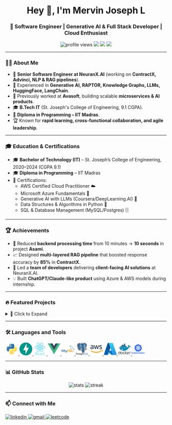 <h1 align="center">Hey 👋, I'm Mervin Joseph L</h1>
<h3 align="center">🚀 Software Engineer | Generative AI & Full Stack Developer | Cloud Enthusiast</h3>

<p align="center">
  <img src="https://komarev.com/ghpvc/?username=mervinjosephl&label=Profile%20views&color=0e75b6&style=flat" alt="profile views" />
  <img src="https://img.shields.io/badge/AI-Generative-blue?logo=OpenAI&logoColor=white" />
  <img src="https://img.shields.io/badge/Cloud-AWS%20%7C%20Azure-orange?logo=amazonaws&logoColor=white" />
  <img src="https://img.shields.io/badge/Code-Python%20%7C%20FastAPI%20%7C%20Flask-yellow?logo=python&logoColor=white" />
</p>

---

### 👨‍💻 About Me
- 💼 **Senior Software Engineer at NeuranX.AI** (working on **ContractX, Advinci, NLP & RAG pipelines**).  
- 🌱 Experienced in **Generative AI, RAPTOR, Knowledge Graphs, LLMs, HuggingFace, LangChain**.  
- 🔭 Previously worked at **Avasoft**, building scalable **microservices & AI products**.  
- 🎓 **B.Tech IT** (St. Joseph's College of Engineering, 9.1 CGPA).  
- 📜 **Diploma in Programming – IIT Madras**.  
- 🏆 Known for **rapid learning, cross-functional collaboration, and agile leadership**.  

---

### 🎓 Education & Certifications
- 🎓 **Bachelor of Technology (IT)** – St. Joseph’s College of Engineering, 2020–2024 (CGPA 9.1)  
- 🎓 **Diploma in Programming** – IIT Madras  
- 🏅 Certifications:  
  - AWS Certified Cloud Practitioner ☁️  
  - Microsoft Azure Fundamentals 💠  
  - Generative AI with LLMs (Coursera/DeepLearning.AI) 🤖  
  - Data Structures & Algorithms in Python 🐍  
  - SQL & Database Management (MySQL/Postgres) 🗄️  

---

### 🏆 Achievements
- 🚀 Reduced **backend processing time** from 10 minutes → **10 seconds** in project **Asami**.  
- 📈 Designed **multi-layered RAG pipeline** that boosted response accuracy by **85%** in **ContractX**.  
- 🤝 Led a **team of developers** delivering **client-facing AI solutions** at NeuranX.AI.  
- 💡 Built **ChatGPT/Claude-like product** using Azure & AWS models during internship.  

---

### 🔥 Featured Projects
<details>
<summary>📌 Click to Expand</summary>

#### 🔹 [Asami – Intelligent Process Optimization](#)
- 🛠️ Stack: Python, React, FastAPI, Flask, PostgreSQL, LangChain  
- ⚡ Optimized query logic → reduced latency from 10 min → **10 sec**  
- 🔗 Role: **Full Stack Developer**  

#### 🔹 [ContractX – AI Document Processing](#)
- 🛠️ Stack: AWS, Azure, FastAPI, NLP, OCR, RAPTOR  
- 📊 Built **Knowledge Graph visualization** with Streamlit  
- 🔗 Role: **Backend Developer**  

#### 🔹 [Valeria – AI-Driven Automation](#)
- 🛠️ Stack: AWS, Flask, Python, RAG, Agentic workflows  
- ⚡ Integrated **multithreading + embedding-based forms**  
- 🔗 Role: **ML Engineer & Full Stack Developer**  

#### 🔹 [Household Service App](#)
- 🛠️ Stack: FastAPI, Flask, Redis, Celery, Vue.js  
- 📲 Built scalable **microservices** for booking services  
- 🔗 Role: **Full Stack Developer**  

</details>

---

### 🛠️ Languages and Tools
<p align="left"> 
  <a href="https://www.python.org" target="_blank"> <img src="https://raw.githubusercontent.com/devicons/devicon/master/icons/python/python-original.svg" alt="python" width="40" height="40"/> </a> 
  <a href="https://fastapi.tiangolo.com/" target="_blank"> <img src="https://raw.githubusercontent.com/devicons/devicon/master/icons/fastapi/fastapi-original.svg" alt="fastapi" width="40" height="40"/> </a> 
  <a href="https://reactjs.org/" target="_blank"> <img src="https://raw.githubusercontent.com/devicons/devicon/master/icons/react/react-original-wordmark.svg" alt="react" width="40" height="40"/> </a>
  <a href="https://vuejs.org/" target="_blank"> <img src="https://raw.githubusercontent.com/devicons/devicon/master/icons/vuejs/vuejs-original.svg" alt="vue" width="40" height="40"/> </a> 
  <a href="https://www.mysql.com/" target="_blank"> <img src="https://raw.githubusercontent.com/devicons/devicon/master/icons/mysql/mysql-original-wordmark.svg" alt="mysql" width="40" height="40"/> </a> 
  <a href="https://www.postgresql.org/" target="_blank"> <img src="https://raw.githubusercontent.com/devicons/devicon/master/icons/postgresql/postgresql-original-wordmark.svg" alt="postgres" width="40" height="40"/> </a> 
  <a href="https://aws.amazon.com/" target="_blank"> <img src="https://raw.githubusercontent.com/devicons/devicon/master/icons/amazonwebservices/amazonwebservices-original-wordmark.svg" alt="aws" width="40" height="40"/> </a>
  <a href="https://azure.microsoft.com/" target="_blank"> <img src="https://raw.githubusercontent.com/devicons/devicon/master/icons/azure/azure-original.svg" alt="azure" width="40" height="40"/> </a>
  <a href="https://www.docker.com/" target="_blank"> <img src="https://raw.githubusercontent.com/devicons/devicon/master/icons/docker/docker-original-wordmark.svg" alt="docker" width="40" height="40"/> </a>
  <a href="https://kubernetes.io/" target="_blank"> <img src="https://raw.githubusercontent.com/devicons/devicon/master/icons/kubernetes/kubernetes-plain-wordmark.svg" alt="kubernetes" width="40" height="40"/> </a>
</p>

---

### 📊 GitHub Stats
<p align="center">
  <img src="https://github-readme-stats.vercel.app/api?username=mervinjosephl&show_icons=true&theme=radical" alt="stats" />
  <img src="https://github-readme-streak-stats.herokuapp.com/?user=mervinjosephl&theme=radical" alt="streak" />
</p>

---

### 📫 Connect with Me
<p align="left">
  <a href="https://www.linkedin.com/in/mervin-joseph10/" target="blank">
    <img src="https://img.icons8.com/color/48/000000/linkedin.png" alt="linkedin"/>
  </a>
  <a href="mailto:mervinjoseph2002@gmail.com" target="blank">
    <img src="https://img.icons8.com/color/48/000000/gmail.png" alt="gmail"/>
  </a>
  <a href="https://leetcode.com/mervinjoseph2002/" target="blank">
    <img src="https://img.icons8.com/external-tal-revivo-color-tal-revivo/48/000000/external-level-up-your-coding-skills-and-quickly-land-a-job-logo-color-tal-revivo.png" alt="leetcode"/>
  </a>
</p>
